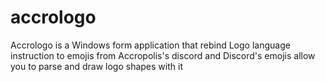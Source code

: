 # accrologo
Accrologo is a Windows form application that rebind Logo language instruction to emojis from Accropolis's discord and 
Discord's emojis
allow you to parse and draw logo shapes with it
